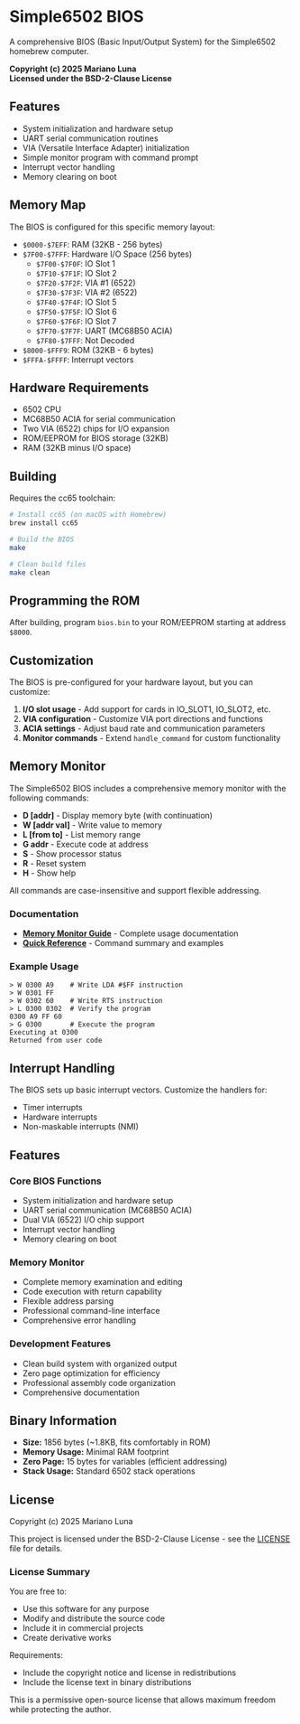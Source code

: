 # Simple6502 BIOS

A comprehensive BIOS (Basic Input/Output System) for the Simple6502 homebrew computer.

**Copyright (c) 2025 Mariano Luna**  
**Licensed under the BSD-2-Clause License**

## Features

- System initialization and hardware setup
- UART serial communication routines
- VIA (Versatile Interface Adapter) initialization
- Simple monitor program with command prompt
- Interrupt vector handling
- Memory clearing on boot

## Memory Map

The BIOS is configured for this specific memory layout:

- `$0000-$7EFF`: RAM (32KB - 256 bytes)
- `$7F00-$7FFF`: Hardware I/O Space (256 bytes)
  - `$7F00-$7F0F`: IO Slot 1
  - `$7F10-$7F1F`: IO Slot 2
  - `$7F20-$7F2F`: VIA #1 (6522)
  - `$7F30-$7F3F`: VIA #2 (6522)
  - `$7F40-$7F4F`: IO Slot 5
  - `$7F50-$7F5F`: IO Slot 6
  - `$7F60-$7F6F`: IO Slot 7
  - `$7F70-$7F7F`: UART (MC68B50 ACIA)
  - `$7F80-$7FFF`: Not Decoded
- `$8000-$FFF9`: ROM (32KB - 6 bytes)
- `$FFFA-$FFFF`: Interrupt vectors

## Hardware Requirements

- 6502 CPU
- MC68B50 ACIA for serial communication
- Two VIA (6522) chips for I/O expansion
- ROM/EEPROM for BIOS storage (32KB)
- RAM (32KB minus I/O space)

## Building

Requires the cc65 toolchain:

```bash
# Install cc65 (on macOS with Homebrew)
brew install cc65

# Build the BIOS
make

# Clean build files
make clean
```

## Programming the ROM

After building, program `bios.bin` to your ROM/EEPROM starting at address `$8000`.

## Customization

The BIOS is pre-configured for your hardware layout, but you can customize:

1. **I/O slot usage** - Add support for cards in IO_SLOT1, IO_SLOT2, etc.
2. **VIA configuration** - Customize VIA port directions and functions
3. **ACIA settings** - Adjust baud rate and communication parameters
4. **Monitor commands** - Extend `handle_command` for custom functionality

## Memory Monitor

The Simple6502 BIOS includes a comprehensive memory monitor with the following commands:

- **D [addr]** - Display memory byte (with continuation)
- **W [addr val]** - Write value to memory
- **L [from to]** - List memory range
- **G addr** - Execute code at address
- **S** - Show processor status
- **R** - Reset system
- **H** - Show help

All commands are case-insensitive and support flexible addressing.

### Documentation

- **[Memory Monitor Guide](doc/MEMORY_MONITOR.md)** - Complete usage documentation
- **[Quick Reference](doc/QUICK_REFERENCE.md)** - Command summary and examples

### Example Usage

```
> W 0300 A9    # Write LDA #$FF instruction
> W 0301 FF
> W 0302 60    # Write RTS instruction
> L 0300 0302  # Verify the program
0300 A9 FF 60
> G 0300       # Execute the program
Executing at 0300
Returned from user code
```

## Interrupt Handling

The BIOS sets up basic interrupt vectors. Customize the handlers for:

- Timer interrupts
- Hardware interrupts
- Non-maskable interrupts (NMI)

## Features

### Core BIOS Functions
- System initialization and hardware setup
- UART serial communication (MC68B50 ACIA)
- Dual VIA (6522) I/O chip support
- Interrupt vector handling
- Memory clearing on boot

### Memory Monitor
- Complete memory examination and editing
- Code execution with return capability
- Flexible address parsing
- Professional command-line interface
- Comprehensive error handling

### Development Features
- Clean build system with organized output
- Zero page optimization for efficiency
- Professional assembly code organization
- Comprehensive documentation

## Binary Information

- **Size:** 1856 bytes (~1.8KB, fits comfortably in ROM)
- **Memory Usage:** Minimal RAM footprint
- **Zero Page:** 15 bytes for variables (efficient addressing)
- **Stack Usage:** Standard 6502 stack operations

## License

Copyright (c) 2025 Mariano Luna

This project is licensed under the BSD-2-Clause License - see the [LICENSE](LICENSE) file for details.

### License Summary

You are free to:
- Use this software for any purpose
- Modify and distribute the source code
- Include it in commercial projects
- Create derivative works

Requirements:
- Include the copyright notice and license in redistributions
- Include the license text in binary distributions

This is a permissive open-source license that allows maximum freedom while protecting the author.